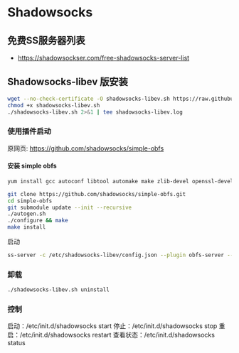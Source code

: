 # Shadowsocks

## 免费SS服务器列表

- https://shadowsockser.com/free-shadowsocks-server-list

## Shadowsocks-libev 版安装

```bash
wget --no-check-certificate -O shadowsocks-libev.sh https://raw.githubusercontent.com/teddysun/shadowsocks_install/master/shadowsocks-libev.sh
chmod +x shadowsocks-libev.sh
./shadowsocks-libev.sh 2>&1 | tee shadowsocks-libev.log
```

### 使用插件启动

原网页: https://github.com/shadowsocks/simple-obfs

#### 安装 simple obfs

```bash
yum install gcc autoconf libtool automake make zlib-devel openssl-devel asciidoc xmlto

git clone https://github.com/shadowsocks/simple-obfs.git
cd simple-obfs
git submodule update --init --recursive
./autogen.sh
./configure && make
make install
```

启动

```bash
ss-server -c /etc/shadowsocks-libev/config.json --plugin obfs-server --plugin-opts "obfs=http" &
```

### 卸载

```bash
./shadowsocks-libev.sh uninstall
```

### 控制

启动：/etc/init.d/shadowsocks start
停止：/etc/init.d/shadowsocks stop
重启：/etc/init.d/shadowsocks restart
查看状态：/etc/init.d/shadowsocks status